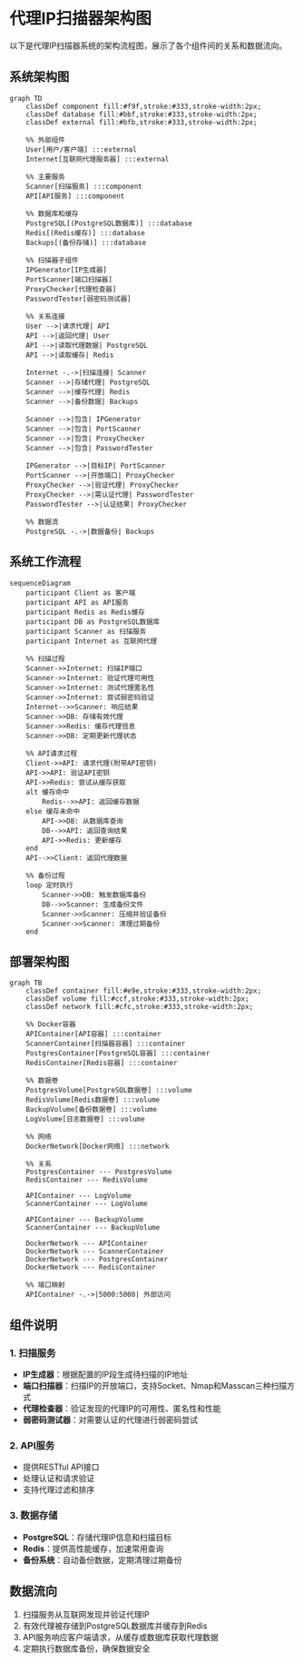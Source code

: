 # 代理IP扫描器架构图

以下是代理IP扫描器系统的架构流程图，展示了各个组件间的关系和数据流向。

## 系统架构图

```mermaid
graph TD
    classDef component fill:#f9f,stroke:#333,stroke-width:2px;
    classDef database fill:#bbf,stroke:#333,stroke-width:2px;
    classDef external fill:#bfb,stroke:#333,stroke-width:2px;

    %% 外部组件
    User[用户/客户端] :::external
    Internet[互联网代理服务器] :::external
    
    %% 主要服务
    Scanner[扫描服务] :::component
    API[API服务] :::component
    
    %% 数据库和缓存
    PostgreSQL[(PostgreSQL数据库)] :::database
    Redis[(Redis缓存)] :::database
    Backups[(备份存储)] :::database
    
    %% 扫描器子组件
    IPGenerator[IP生成器]
    PortScanner[端口扫描器]
    ProxyChecker[代理检查器]
    PasswordTester[弱密码测试器]
    
    %% 关系连接
    User -->|请求代理| API
    API -->|返回代理| User
    API -->|读取代理数据| PostgreSQL
    API -->|读取缓存| Redis
    
    Internet -.->|扫描连接| Scanner
    Scanner -->|存储代理| PostgreSQL
    Scanner -->|缓存代理| Redis
    Scanner -->|备份数据| Backups
    
    Scanner -->|包含| IPGenerator
    Scanner -->|包含| PortScanner
    Scanner -->|包含| ProxyChecker
    Scanner -->|包含| PasswordTester
    
    IPGenerator -->|目标IP| PortScanner
    PortScanner -->|开放端口| ProxyChecker
    ProxyChecker -->|验证代理| ProxyChecker
    ProxyChecker -->|需认证代理| PasswordTester
    PasswordTester -->|认证结果| ProxyChecker
    
    %% 数据流
    PostgreSQL -.->|数据备份| Backups
```

## 系统工作流程

```mermaid
sequenceDiagram
    participant Client as 客户端
    participant API as API服务
    participant Redis as Redis缓存
    participant DB as PostgreSQL数据库
    participant Scanner as 扫描服务
    participant Internet as 互联网代理
    
    %% 扫描过程
    Scanner->>Internet: 扫描IP端口
    Scanner->>Internet: 验证代理可用性
    Scanner->>Internet: 测试代理匿名性
    Scanner->>Internet: 尝试弱密码验证
    Internet-->>Scanner: 响应结果
    Scanner->>DB: 存储有效代理
    Scanner->>Redis: 缓存代理信息
    Scanner->>DB: 定期更新代理状态
    
    %% API请求过程
    Client->>API: 请求代理(附带API密钥)
    API->>API: 验证API密钥
    API->>Redis: 尝试从缓存获取
    alt 缓存命中
        Redis-->>API: 返回缓存数据
    else 缓存未命中
        API->>DB: 从数据库查询
        DB-->>API: 返回查询结果
        API->>Redis: 更新缓存
    end
    API-->>Client: 返回代理数据
    
    %% 备份过程
    loop 定时执行
        Scanner->>DB: 触发数据库备份
        DB-->>Scanner: 生成备份文件
        Scanner->>Scanner: 压缩并验证备份
        Scanner->>Scanner: 清理过期备份
    end
```

## 部署架构图

```mermaid
graph TB
    classDef container fill:#e9e,stroke:#333,stroke-width:2px;
    classDef volume fill:#ccf,stroke:#333,stroke-width:2px;
    classDef network fill:#cfc,stroke:#333,stroke-width:2px;
    
    %% Docker容器
    APIContainer[API容器] :::container
    ScannerContainer[扫描器容器] :::container
    PostgresContainer[PostgreSQL容器] :::container
    RedisContainer[Redis容器] :::container
    
    %% 数据卷
    PostgresVolume[PostgreSQL数据卷] :::volume
    RedisVolume[Redis数据卷] :::volume
    BackupVolume[备份数据卷] :::volume
    LogVolume[日志数据卷] :::volume
    
    %% 网络
    DockerNetwork[Docker网络] :::network
    
    %% 关系
    PostgresContainer --- PostgresVolume
    RedisContainer --- RedisVolume
    
    APIContainer --- LogVolume
    ScannerContainer --- LogVolume
    
    APIContainer --- BackupVolume
    ScannerContainer --- BackupVolume
    
    DockerNetwork --- APIContainer
    DockerNetwork --- ScannerContainer
    DockerNetwork --- PostgresContainer
    DockerNetwork --- RedisContainer
    
    %% 端口映射
    APIContainer -.->|5000:5000| 外部访问
```

## 组件说明

### 1. 扫描服务
- **IP生成器**：根据配置的IP段生成待扫描的IP地址
- **端口扫描器**：扫描IP的开放端口，支持Socket、Nmap和Masscan三种扫描方式
- **代理检查器**：验证发现的代理IP的可用性、匿名性和性能
- **弱密码测试器**：对需要认证的代理进行弱密码尝试

### 2. API服务
- 提供RESTful API接口
- 处理认证和请求验证
- 支持代理过滤和排序

### 3. 数据存储
- **PostgreSQL**：存储代理IP信息和扫描目标
- **Redis**：提供高性能缓存，加速常用查询
- **备份系统**：自动备份数据，定期清理过期备份

## 数据流向

1. 扫描服务从互联网发现并验证代理IP
2. 有效代理被存储到PostgreSQL数据库并缓存到Redis
3. API服务响应客户端请求，从缓存或数据库获取代理数据
4. 定期执行数据库备份，确保数据安全 